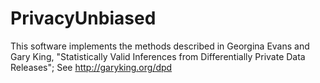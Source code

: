 # PrivacyUnbiased

This software implements the methods described in Georgina Evans and Gary King, 
"Statistically Valid Inferences from Differentially Private Data Releases"; See 
http://garyking.org/dpd
